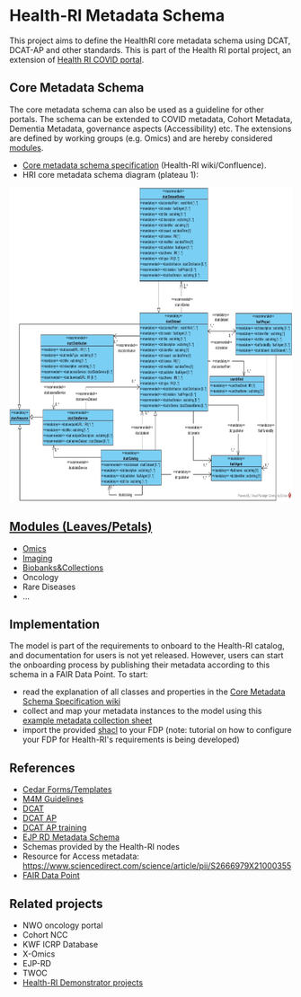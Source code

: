 # Health-RI Metadata Schema

This project aims to define the HealthRI core metadata schema using DCAT, DCAT-AP and other standards. This is part of the Health RI portal project, an extension of [Health RI COVID portal](https://covid19initiatives.health-ri.nl/). 

## Core Metadata Schema
The core metadata schema can also be used as a guideline for other portals. The schema can be extended to COVID metadata, Cohort Metadata, Dementia Metadata, governance aspects (Accessibility) etc. The extensions are defined by working groups (e.g. Omics) and are hereby considered [modules](https://github.com/Health-RI/health-ri-metadata/tree/master/Modules).

<!-- - [HRI core metadata mapping spreadsheet](https://docs.google.com/spreadsheets/d/1KKfAxn4ftoOAM2v3WsqT2XcPhdmTjnf1BZkvFf9FqF8/edit#gid=0) -->
- [Core metadata schema specification](https://health-ri.atlassian.net/wiki/spaces/FSD/pages/121110529/Core+Metadata+Schema+Specification) (Health-RI wiki/Confluence).
- HRI core metadata schema diagram (plateau 1):
<img src="https://github.com/Health-RI/health-ri-metadata/blob/master/Images/1.0_plateau1/DiagramPlateau1ReleaseApril2024.jpg" alt="diagram" width=1080 height=560 title="diagram">


## [Modules (Leaves/Petals)](https://github.com/Health-RI/health-ri-metadata/tree/master/Modules)
- [Omics](https://github.com/Health-RI/health-ri-metadata/tree/master/Modules/Omics)
- [Imaging](https://github.com/Health-RI/health-ri-metadata/tree/master/Modules/Imaging)
- [Biobanks&Collections](https://github.com/Health-RI/health-ri-metadata/tree/master/Modules/Biobanks%20%26%20Collections)
- Oncology
- Rare Diseases
- ...

## Implementation
The model is part of the requirements to onboard to the Health-RI catalog, and documentation for users is not yet released. However, users can start the onboarding process by publishing their metadata according to this schema in a FAIR Data Point. To start:
- read the explanation of all classes and properties in the [Core Metadata Schema Specification wiki](https://health-ri.atlassian.net/wiki/spaces/FSD/pages/121110529/Core+Metadata+Schema+Specification) 
- collect and map your metadata instances to the model using this [example metadata collection sheet](https://github.com/Health-RI/health-ri-metadata/blob/master/Implementation/metadata%20collection%20sheet%20template.xlsx)
- import the provided [shacl](https://github.com/Health-RI/health-ri-metadata/tree/master/Formalisation(shacl)/Core/PiecesShape) to your FDP (note: tutorial on how to configure your FDP for Health-RI's requirements is being developed)

<!-- ## Sunflower Diagram
To illustrate that after the core, other layers of metadata can be added per domain (e.g. certain funder could require certain metadata information that other funder would not; cancer domain resources need to be described with certain metadata that is not applicable to omics domain resources).

<img src="https://github.com/Health-RI/health-ri-metadata/assets/54810046/c14e2908-6be3-4750-8dae-b625367edc5a" width=360 height=300 > -->


## References
- [Cedar Forms/Templates](https://cedar.metadatacenter.org/dashboard?folderId=https:%2F%2Frepo.metadatacenter.org%2Ffolders%2Fe07ef045-bc38-4e9c-a03f-b53a960b3acc)
- [M4M Guidelines](https://osf.io/2y6ba)
- [DCAT](https://www.w3.org/TR/vocab-dcat/)
- [DCAT AP](https://tehdas.eu/app/uploads/2022/12/tehdas-recommendations-to-enhance-interoperability-within-healthdata-at-eu.pdf)
- [DCAT AP training](https://data.europa.eu/en/dcat-and-dcat-ap-achieving-interoperability-through-data-modelling-and-standardisation)
- [EJP RD Metadata Schema](https://github.com/ejp-rd-vp/resource-metadata-schema)
- Schemas provided by the Health-RI nodes
- Resource for Access metadata: https://www.sciencedirect.com/science/article/pii/S2666979X21000355
- [FAIR Data Point](https://fairdatapoint.readthedocs.io/en/latest/)

## Related projects
- NWO oncology portal
- Cohort NCC
- KWF ICRP Database
- X-Omics
- EJP-RD
- TWOC
- [Health-RI Demonstrator projects](https://www.health-ri.nl/demonstrator-portfolio) 
